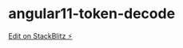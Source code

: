 # angular11-token-decode

[Edit on StackBlitz ⚡️](https://stackblitz.com/edit/angular11-token-decode)
